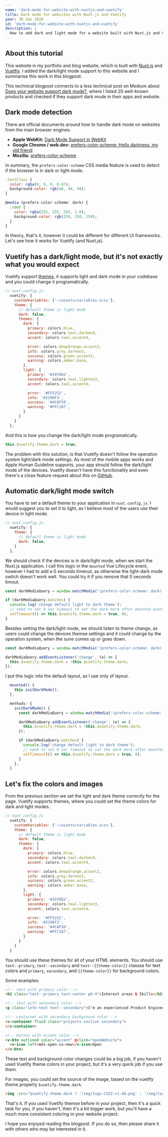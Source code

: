 ```yaml
---
name: 'dark-mode-for-website-with-nuxtjs-and-vuetify'
title: Dark mode for websites with Nuxt.js and Vuetify
year: 30 Jan 2020
id: 'dark-mode-for-website-with-nuxtjs-and-vuetify'
description: |
  How to add dark and light mode for a website built with Nuxt.js and Vuetify.
---
```


## About this tutorial

This website is my portfolio and blog website, which is built with [Nuxt.js](https://nuxtjs.org/) and [Vuetfiy](https://vuetifyjs.com/). I added the dark/light mode support to this website and I summarise this work in this blogpost.

This technical blogpost connects to a less technical post on Medium about [Does your website support dark mode?](https://medium.com/@csabb), where I listed 20 well-known products and checked if they support dark mode in their apps and website.

## Dark mode detection

There are official documents around how to handle dark mode on websites from the main browser engines:
- <strong>Apple WebKit:</strong> [Dark Mode Support in WebKit](https://webkit.org/blog/8840/dark-mode-support-in-webkit/)
- <strong>Google Chrome / web.dev:</strong> [prefers-color-scheme: Hello darkness, my old friend](https://web.dev/prefers-color-scheme/)
- <strong>Mozilla:</strong> [prefers-color-scheme](https://developer.mozilla.org/en-US/docs/Web/CSS/@media/prefers-color-scheme)

In summary, the `prefers-color-scheme` CSS media feature is used to detect if the browser is in dark or light mode.

```javascript
.textClass {
  color: rgba(0, 0, 0, 0.87);
  background-color: rgb(48, 48, 48);
}

@media (prefers-color-scheme: dark) {
  :root {
    color: rgba(255, 255, 255, 1.0);
    background-color: rgb(250, 250, 250);
  }
}
```

In theory, that's it, however it could be different for different UI frameworks. Let's see how it works for Vuetify (and Nuxt.js).

## Vuetify has a dark/light mode, but it's not exactly what you would expect

Vuetify support [themes](https://vuetifyjs.com/en/customization/theme), it supports light and dark mode in your codebase and you could change it programatically.

```javascript
// nuxt.config.js
  vuetify: {
    customVariables: ['~/assets/variables.scss'],
    theme: {
      // default theme is light mode
      dark: false,
      themes: {
        dark: {
          primary: colors.blue,
          secondary: colors.teal.darken4,
          accent: colors.teal.accent4,

          error: colors.deepOrange.accent2,
          info: colors.grey.darken3,
          success: colors.green.accent3,
          warning: colors.amber.base,
        },
        light: {
          primary: '#1976D2',
          secondary: colors.teal.lighten3,
          accent: colors.teal.accent4,

          error: '#FF5252',
          info: '#2196F3',
          success: '#4CAF50',
          warning: '#FFC107',
        }
      }
    }
  },
```

And this is how you change the dark/light mode programatically.

```javascript
this.$vuetify.theme.dark = true;
```

The problem with this solution, is that Vuetify doesn't follow the operation system light/dark mode settings. As most of the mobile apps works and Apple Human Guideline supports, your app should follow the dark/light mode of the devices.
Vuetify doesn't have this functionality and even there's a close feature request about this on [GitHub](https://github.com/vuetifyjs/vuetify/issues/7932).

## Automatic dark/light mode switch

You have to set a default theme to your application in `nuxt.config.js`. I would suggest you to set it to light, as I believe most of the users use their device in light mode.

```javascript
// nuxt.config.js
  vuetify: {
    theme: {
      // default theme is light mode
      dark: false,
    }
  },
```

We should check if the devices is in dark/light mode, when we start the Nuxt.js application. I call this logic in the `mounted` Vue Lifecycle event, however I had to add a 0 seconds timeout, as otherwise the light-dark mode switch doesn't work well. You could try it if you remove that 0 seconds timout.

```javascript
const darkMediaQuery = window.matchMedia('(prefers-color-scheme: dark)');

if (darkMediaQuery.matches) {
  console.log('change default light to dark theme');
  // need to set 0 sec timeout to set the dark more after mounted event, due to some bug in the framework
  setTimeout(() => this.$vuetify.theme.dark = true, 0);
}
```

Besides setting the dark/light mode, we should listen to theme change, as users could change the devices themse settings and it could change by the operation system, when the sune comes up or goes down.

```javascript
const darkMediaQuery = window.matchMedia('(prefers-color-scheme: dark)');

darkMediaQuery.addEventListener('change', (e) => {
  this.$vuetify.theme.dark = !this.$vuetify.theme.dark;
});
```

I put this logic into the default layout, as I use only of layout.
```javascript
  mounted() {
    this.initDarkMode();
  },

  methods: {
    initDarkMode() {
      const darkMediaQuery = window.matchMedia('(prefers-color-scheme: dark)');

      darkMediaQuery.addEventListener('change', (e) => {
        this.$vuetify.theme.dark = !this.$vuetify.theme.dark;
      });

      if (darkMediaQuery.matches) {
        console.log('change default light to dark theme');
        // need to set 0 sec timeout to set the dark more after mounted event, due to some bug in the framework
        setTimeout(() => this.$vuetify.theme.dark = true, 0);
      }
    },
  }
```

## Let's fix the colors and images

From the previous section we set the light and dark theme correctly for the page. Vuetify supports themes, where you could set the theme colors for dark and light modes.
```javascript
// nuxt.config.js
  vuetify: {
    customVariables: ['~/assets/variables.scss'],
    theme: {
      // default theme is light mode
      dark: false,
      themes: {
        dark: {
          primary: colors.blue,
          secondary: colors.teal.darken4,
          accent: colors.teal.accent4,

          error: colors.deepOrange.accent2,
          info: colors.grey.darken3,
          success: colors.green.accent3,
          warning: colors.amber.base,
        },
        light: {
          primary: '#1976D2',
          secondary: colors.teal.lighten3,
          accent: colors.teal.accent4,

          error: '#FF5252',
          info: '#2196F3',
          success: '#4CAF50',
          warning: '#FFC107',
        }
      }
    }
  }
```

You should use these themes for all of your HTML elements. You should use `text--primary`, `text--secondary` and `text--{{theme-color}}` classse for text colors and `primary`, `secondary`,  and `{{theme-color}}` for background colors.

Some examples:
```html
<!-- text with primary color -->
<h2 class="text--primary text-center pb-4">Interest areas & Skills</h2>

<!-- text with secondary color -->
<p class="info-text text--secondary">I'm an experienced Product Engineer with 6+ years of Software Product Development experience</p>

<!-- container with secondary background color -->
<v-container fluid class="projects-section secondary">
</v-container>

<!-- button with accent color -->
<v-btn outlined color="accent" @click="openWebsite">
  <v-icon left>mdi-open-in-new</v-icon>Open 
</v-btn>
```

These text and background color changes could be a big job, if you haven't used Vuetify theme colors in your project, but it's a very quick job if you use them.

For images, you could set the source of the image, based on the vuetify theme property `$vuetify.theme.dark`.

```html
<img :src="$vuetify.theme.dark ? '/img/logo-CSSZ-v1-48.png' : '/img/logo-CSSZ-v3-48.png'">
```

That's it. If you used Vuetify themse before in your project, then it's a quick task for you, if you haven't, then it's a bit bigger work, but you'll have a much more consistent coloring in your website project.


I hope you enjoyed reading this blogpost.
If you do so, then please share it with others who may be interested in it.